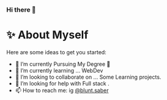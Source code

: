 ### Hi there 👋


#  ✨ About Myself 

Here are some ideas to get you started:

- 🔭 I’m currently Pursuing My Degree 💫
- 🌱 I’m currently learning ... WebDev
- 👯 I’m looking to collaborate on ... Some Learning projects.
- 🤔 I’m looking for help with Full stack .
- 📫 How to reach me: ig  <a href="https://www.instagram.com/blunt.saber/?hl=en">@blunt.saber</a> 
